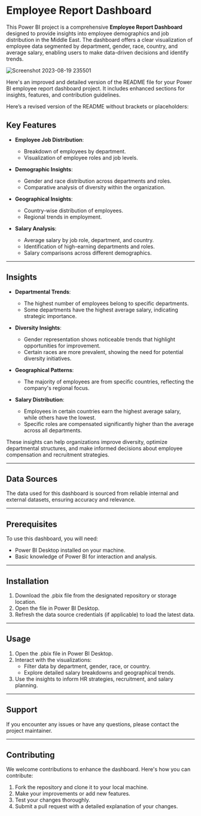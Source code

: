 # Employee Report Dashboard

This Power BI project is a comprehensive **Employee Report Dashboard** designed to provide insights into employee demographics and job distribution in the Middle East. The dashboard offers a clear visualization of employee data segmented by department, gender, race, country, and average salary, enabling users to make data-driven decisions and identify trends.

![Screenshot 2023-08-19 235501](https://github.com/MinaJoseph01/employee_report/assets/142174893/fec96a33-d6ef-4930-9f2e-bba2a02aca4f)

Here's an improved and detailed version of the README file for your Power BI employee report dashboard project. It includes enhanced sections for insights, features, and contribution guidelines.

Here’s a revised version of the README without brackets or placeholders:


## Key Features

- **Employee Job Distribution**:
  - Breakdown of employees by department.
  - Visualization of employee roles and job levels.

- **Demographic Insights**:
  - Gender and race distribution across departments and roles.
  - Comparative analysis of diversity within the organization.

- **Geographical Insights**:
  - Country-wise distribution of employees.
  - Regional trends in employment.

- **Salary Analysis**:
  - Average salary by job role, department, and country.
  - Identification of high-earning departments and roles.
  - Salary comparisons across different demographics.

---

## Insights

- **Departmental Trends**:
  - The highest number of employees belong to specific departments.
  - Some departments have the highest average salary, indicating strategic importance.

- **Diversity Insights**:
  - Gender representation shows noticeable trends that highlight opportunities for improvement.
  - Certain races are more prevalent, showing the need for potential diversity initiatives.

- **Geographical Patterns**:
  - The majority of employees are from specific countries, reflecting the company's regional focus.

- **Salary Distribution**:
  - Employees in certain countries earn the highest average salary, while others have the lowest.
  - Specific roles are compensated significantly higher than the average across all departments.

These insights can help organizations improve diversity, optimize departmental structures, and make informed decisions about employee compensation and recruitment strategies.

---

## Data Sources

The data used for this dashboard is sourced from reliable internal and external datasets, ensuring accuracy and relevance.

---

## Prerequisites

To use this dashboard, you will need:
- Power BI Desktop installed on your machine.
- Basic knowledge of Power BI for interaction and analysis.

---

## Installation

1. Download the .pbix file from the designated repository or storage location.
2. Open the file in Power BI Desktop.
3. Refresh the data source credentials (if applicable) to load the latest data.

---

## Usage

1. Open the .pbix file in Power BI Desktop.
2. Interact with the visualizations:
   - Filter data by department, gender, race, or country.
   - Explore detailed salary breakdowns and geographical trends.
3. Use the insights to inform HR strategies, recruitment, and salary planning.

---

## Support

If you encounter any issues or have any questions, please contact the project maintainer.

---

## Contributing

We welcome contributions to enhance the dashboard. Here's how you can contribute:
1. Fork the repository and clone it to your local machine.
2. Make your improvements or add new features.
3. Test your changes thoroughly.
4. Submit a pull request with a detailed explanation of your changes.
